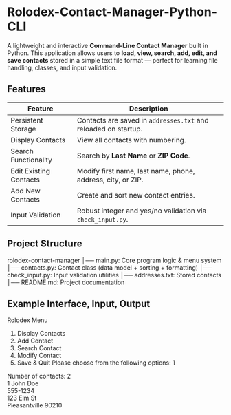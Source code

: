 # Rolodex-Contact-Manager-Python-CLI
A lightweight and interactive **Command-Line Contact Manager** built in Python. This application allows users to **load, view, search, add, edit, and save contacts** stored in a simple text file format — perfect for learning file handling, classes, and input validation.

## Features

| Feature | Description |
|---------|-------------|
| Persistent Storage | Contacts are saved in `addresses.txt` and reloaded on startup. |
| Display Contacts | View all contacts with numbering. |
| Search Functionality | Search by **Last Name** or **ZIP Code**. |
| Edit Existing Contacts | Modify first name, last name, phone, address, city, or ZIP. |
| Add New Contacts | Create and sort new contact entries. |
| Input Validation | Robust integer and yes/no validation via `check_input.py`. |

## Project Structure

rolodex-contact-manager
│── main.py: Core program logic & menu system
│── contacts.py: Contact class (data model + sorting + formatting)
│── check_input.py: Input validation utilities
│── addresses.txt: Stored contacts
│── README.md: Project documentation


## Example Interface, Input, Output

Rolodex Menu
 1. Display Contacts
 2. Add Contact
 3. Search Contact
 4. Modify Contact
 5. Save & Quit
Please choose from the following options: 1

Number of contacts: 2  
1 John Doe  
 555-1234  
 123 Elm St  
 Pleasantville 90210  




